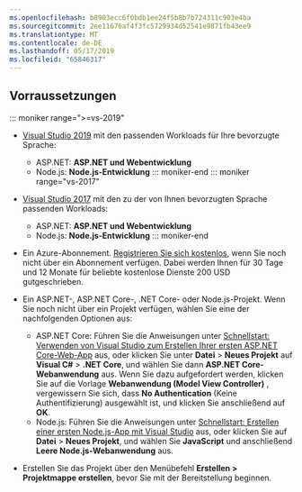 ```yaml
---
ms.openlocfilehash: b8903ecc6f0bdb1ee24f5b8b7b724311c903e4ba
ms.sourcegitcommit: 2ee11676af4f3fc5729934d52541e9871fb43ee9
ms.translationtype: MT
ms.contentlocale: de-DE
ms.lasthandoff: 05/17/2019
ms.locfileid: "65846317"
---
```

## <a name="prerequisites"></a>Vorraussetzungen

::: moniker range=">=vs-2019"

* [Visual Studio 2019](https://visualstudio.microsoft.com/downloads/?utm_medium=microsoft&utm_source=docs.microsoft.com&utm_campaign=inline+link&utm_content=download+vs2019) mit den passenden Workloads für Ihre bevorzugte Sprache:
  * ASP.NET: **ASP.NET und Webentwicklung**
  * Node.js: **Node.js-Entwicklung**
::: moniker-end
::: moniker range="vs-2017"
* [Visual Studio 2017](https://visualstudio.microsoft.com/vs/older-downloads/?utm_medium=microsoft&utm_source=docs.microsoft.com&utm_campaign=vs+2017+download) mit den zu der von Ihnen bevorzugten Sprache passenden Workloads:
  * ASP.NET: **ASP.NET und Webentwicklung**
  * Node.js: **Node.js-Entwicklung**
::: moniker-end

* Ein Azure-Abonnement. [Registrieren Sie sich kostenlos](https://azure.microsoft.com/free/dotnet/), wenn Sie noch nicht über ein Abonnement verfügen. Dabei werden Ihnen für 30 Tage und 12 Monate für beliebte kostenlose Dienste 200 USD gutgeschrieben.

* Ein ASP.NET-, ASP.NET Core-, .NET Core- oder Node.js-Projekt. Wenn Sie noch nicht über ein Projekt verfügen, wählen Sie eine der nachfolgenden Optionen aus:
  * ASP.NET Core: Führen Sie die Anweisungen unter [Schnellstart: Verwenden von Visual Studio zum Erstellen Ihrer ersten ASP.NET Core-Web-App](../../ide/quickstart-aspnet-core.md) aus, oder klicken Sie unter **Datei** > **Neues Projekt** auf **Visual C#**  >  **.NET Core**, und wählen Sie dann **ASP.NET Core-Webanwendung** aus. Wenn Sie dazu aufgefordert werden, klicken Sie auf die Vorlage **Webanwendung (Model View Controller)** , vergewissern Sie sich, dass **No Authentication** (Keine Authentifizierung) ausgewählt ist, und klicken Sie anschließend auf **OK**.
  * Node.js: Führen Sie die Anweisungen unter [Schnellstart: Erstellen einer ersten Node.js-App mit Visual Studio](../../ide/quickstart-nodejs.md) aus, oder klicken Sie auf **Datei** > **Neues Projekt**, und wählen Sie **JavaScript** und anschließend **Leere Node.js-Webanwendung** aus.

* Erstellen Sie das Projekt über den Menübefehl **Erstellen > Projektmappe erstellen**, bevor Sie mit der Bereitstellung beginnen.
